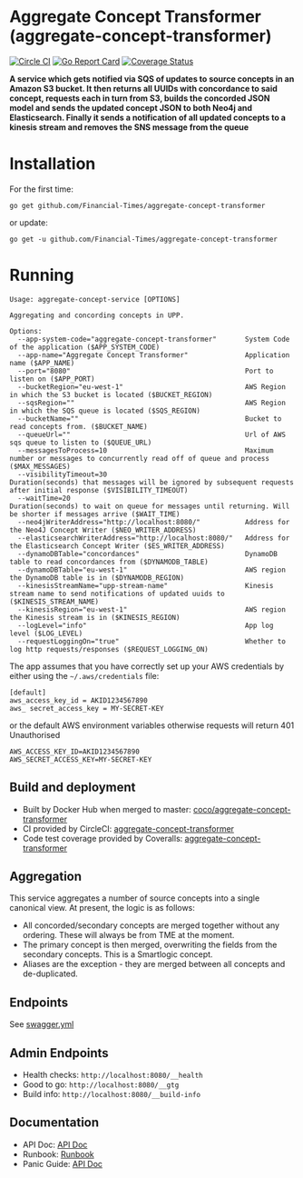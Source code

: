 # Aggregate Concept Transformer (aggregate-concept-transformer)

[![Circle CI](https://circleci.com/gh/Financial-Times/aggregate-concept-transformer/tree/master.png?style=shield)](https://circleci.com/gh/Financial-Times/aggregate-concept-transformer/tree/master)
[![Go Report Card](https://goreportcard.com/badge/github.com/Financial-Times/aggregate-concept-transformer)](https://goreportcard.com/report/github.com/Financial-Times/aggregate-concept-transformer)
[![Coverage Status](https://coveralls.io/repos/github/Financial-Times/aggregate-concept-transformer/badge.svg)](https://coveralls.io/github/Financial-Times/aggregate-concept-transformer)

__A service which gets notified via SQS of updates to source concepts in an Amazon S3 bucket. It then returns all UUIDs with concordance to said concept, requests each in turn from S3, builds the concorded JSON model and sends the updated concept JSON to both Neo4j and Elasticsearch. Finally it sends a notification of all updated concepts to a kinesis stream and removes the SNS message from the queue__

# Installation

For the first time:

`go get github.com/Financial-Times/aggregate-concept-transformer`

or update:

`go get -u github.com/Financial-Times/aggregate-concept-transformer`

# Running

```
Usage: aggregate-concept-service [OPTIONS]

Aggregating and concording concepts in UPP.

Options:
  --app-system-code="aggregate-concept-transformer"       System Code of the application ($APP_SYSTEM_CODE)
  --app-name="Aggregate Concept Transformer"              Application name ($APP_NAME)
  --port="8080"                                           Port to listen on ($APP_PORT)
  --bucketRegion="eu-west-1"                              AWS Region in which the S3 bucket is located ($BUCKET_REGION)
  --sqsRegion=""                                          AWS Region in which the SQS queue is located ($SQS_REGION)
  --bucketName=""                                         Bucket to read concepts from. ($BUCKET_NAME)
  --queueUrl=""                                           Url of AWS sqs queue to listen to ($QUEUE_URL)
  --messagesToProcess=10                                  Maximum number or messages to concurrently read off of queue and process ($MAX_MESSAGES)
  --visibilityTimeout=30                                  Duration(seconds) that messages will be ignored by subsequent requests after initial response ($VISIBILITY_TIMEOUT)
  --waitTime=20                                           Duration(seconds) to wait on queue for messages until returning. Will be shorter if messages arrive ($WAIT_TIME)
  --neo4jWriterAddress="http://localhost:8080/"           Address for the Neo4J Concept Writer ($NEO_WRITER_ADDRESS)
  --elasticsearchWriterAddress="http://localhost:8080/"   Address for the Elasticsearch Concept Writer ($ES_WRITER_ADDRESS)
  --dynamoDBTable="concordances"                          DynamoDB table to read concordances from ($DYNAMODB_TABLE)
  --dynamoDBTable="eu-west-1"                             AWS region the DynamoDB table is in ($DYNAMODB_REGION)
  --kinesisStreamName="upp-stream-name"                   Kinesis stream name to send notifications of updated uuids to ($KINESIS_STREAM_NAME)
  --kinesisRegion="eu-west-1"                             AWS region the Kinesis stream is in ($KINESIS_REGION)
  --logLevel="info"                                       App log level ($LOG_LEVEL)
  --requestLoggingOn="true"                               Whether to log http requests/responses ($REQUEST_LOGGING_ON)
```


The app assumes that you have correctly set up your AWS credentials by either using the `~/.aws/credentials` file:

```
[default]
aws_access_key_id = AKID1234567890
aws_ secret_access_key = MY-SECRET-KEY
```

or the default AWS environment variables otherwise requests will return 401 Unauthorised

```
AWS_ACCESS_KEY_ID=AKID1234567890
AWS_SECRET_ACCESS_KEY=MY-SECRET-KEY
```

## Build and deployment

* Built by Docker Hub when merged to master: [coco/aggregate-concept-transformer](https://hub.docker.com/r/coco/aggregate-concept-transformer/)
* CI provided by CircleCI: [aggregate-concept-transformer](https://circleci.com/gh/Financial-Times/aggregate-concept-transformer)
* Code test coverage provided by Coveralls: [aggregate-concept-transformer](https://coveralls.io/github/Financial-Times/aggregate-concept-transformer)

## Aggregation
This service aggregates a number of source concepts into a single canonical view.  At present, the logic is as follows:
- All concorded/secondary concepts are merged together without any ordering.  These will always be from TME at the moment.
- The primary concept is then merged, overwriting the fields from the secondary concepts.  This is a Smartlogic concept.
- Aliases are the exception - they are merged between all concepts and de-duplicated.

## Endpoints

See [swagger.yml](api/swagger.yml)

## Admin Endpoints

* Health checks: `http://localhost:8080/__health`
* Good to go: `http://localhost:8080/__gtg`
* Build info: `http://localhost:8080/__build-info`

## Documentation

* API Doc: [API Doc](https://docs.google.com/document/d/1FSJBuAq_cncxqr-qsuzQMRcrejiPHWc41cnrpiJ3Gsc/edit)
* Runbook: [Runbook](https://dewey.ft.com/aggregate-concept-transformer.html)
* Panic Guide: [API Doc](https://docs.google.com/document/d/1FSJBuAq_cncxqr-qsuzQMRcrejiPHWc41cnrpiJ3Gsc/edit)
